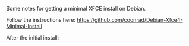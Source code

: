 Some notes for getting a minimal XFCE install on Debian.

Follow the instructions here: https://github.com/coonrad/Debian-Xfce4-Minimal-Install

After the initial install:


